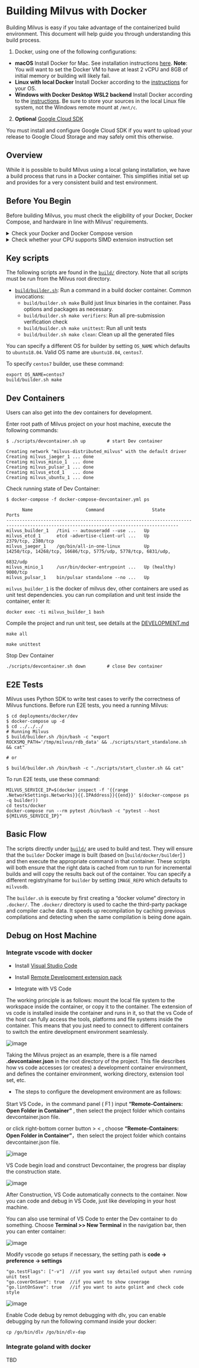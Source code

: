 # Building Milvus with Docker

Building Milvus is easy if you take advantage of the containerized build environment. This document will help guide you through understanding this build process.

1. Docker, using one of the following configurations:
  * **macOS** Install Docker for Mac. See installation instructions [here](https://docs.docker.com/docker-for-mac/).
     **Note**: You will want to set the Docker VM to have at least 2 vCPU and 8GB of initial memory or building will likely fail.
  * **Linux with local Docker**  Install Docker according to the [instructions](https://docs.docker.com/installation/#installation) for your OS.
  * **Windows with Docker Desktop WSL2 backend**  Install Docker according to the [instructions](https://docs.docker.com/docker-for-windows/wsl-tech-preview/). Be sure to store your sources in the local Linux file system, not the Windows remote mount at `/mnt/c`.
2. **Optional** [Google Cloud SDK](https://developers.google.com/cloud/sdk/)

You must install and configure Google Cloud SDK if you want to upload your release to Google Cloud Storage and may safely omit this otherwise.

## Overview

While it is possible to build Milvus using a local golang installation, we have a build process that runs in a Docker container.  This simplifies initial set up and provides for a very consistent build and test environment.


## Before You Begin

Before building Milvus, you must check the eligibility of your Docker, Docker Compose, and hardware in line with Milvus' requirements.

<details><summary>Check your Docker and Docker Compose version</summary>

<li>Docker version 19.03 or higher is required. </li>

<div class="alert note">
Follow <a href="https://docs.docker.com/get-docker/">Get Docker</a> to install Docker on your system.
</div>

<li>Docker Compose version 1.25.1 or higher is required. </li>

<div class="alert note">
See <a href="https://docs.docker.com/compose/install/">Install Docker Compose</a> for Docker Compose installation guide.
</div>

</details>


<details><summary>Check whether your CPU supports SIMD extension instruction set</summary>

Milvus' computing operations depend on CPU’s support for SIMD (Single Instruction, Multiple Data) extension instruction set. Whether your CPU supports SIMD extension instruction set is crucial to index building and vector similarity search within Milvus. Ensure that your CPU supports at least one of the following SIMD instruction sets:

- SSE4.2
- AVX
- AVX2
- AVX512

Run the lscpu command to check if your CPU supports the SIMD instruction sets mentioned above:

```
$ lscpu | grep -e sse4_2 -e avx -e avx2 -e avx512
```
</details>


## Key scripts

The following scripts are found in the [`build/`](.) directory. Note that all scripts must be run from the Milvus root directory.

* [`build/builder.sh`](builder.sh): Run a command in a build docker container.  Common invocations:
  * `build/builder.sh make` Build just linux binaries in the container.  Pass options and packages as necessary.
  * `build/builder.sh make verifiers`: Run all pre-submission verification check
  * `build/builder.sh make unittest`: Run all unit tests
  * `build/builder.sh make clean`: Clean up all the generated files

You can specify a different OS for builder by setting `OS_NAME` which defaults to `ubuntu18.04`. Valid OS name are `ubuntu18.04`, `centos7`.

To specify `centos7` builder, use these command:

```shell
export OS_NAME=centos7
build/builder.sh make
```

## Dev Containers
Users can also get into the dev containers for development.

Enter root path of Milvus project on your host machine, execute the following commands:

```shell
$ ./scripts/devcontainer.sh up        # start Dev container

Creating network "milvus-distributed_milvus" with the default driver
Creating milvus_jaeger_1 ... done
Creating milvus_minio_1  ... done
Creating milvus_pulsar_1 ... done
Creating milvus_etcd_1   ... done
Creating milvus_ubuntu_1 ... done
```

Check running state of Dev Container:

```shell
$ docker-compose -f docker-compose-devcontainer.yml ps

      Name                    Command                  State                                      Ports
---------------------------------------------------------------------------------------------------------------------------------------
milvus_builder_1   /tini -- autouseradd --use ...   Up
milvus_etcd_1      etcd -advertise-client-url ...   Up             2379/tcp, 2380/tcp
milvus_jaeger_1    /go/bin/all-in-one-linux         Up             14250/tcp, 14268/tcp, 16686/tcp, 5775/udp, 5778/tcp, 6831/udp,
                                                                   6832/udp
milvus_minio_1     /usr/bin/docker-entrypoint ...   Up (healthy)   9000/tcp
milvus_pulsar_1    bin/pulsar standalone --no ...   Up
```

`milvus_builder_1` is the docker of milvus dev, other containers are used as unit test dependencies. you can run compilation and unit test inside the container, enter it:

```shell
docker exec -ti milvus_builder_1 bash
```

Compile the project and run unit test, see details at the [DEVELOPMENT.md](../DEVELOPMENT.md)

```shell
make all
```

```shell
make unittest
```

Stop Dev Container 

```shell
./scripts/devcontainer.sh down        # close Dev container
```

## E2E Tests

Milvus uses Python SDK to write test cases to verify the correctness of Milvus functions. Before run E2E tests, you need a running Milvus:

```shell
$ cd deployments/docker/dev
$ docker-compose up -d
$ cd ../../../
# Running Milvus
$ build/builder.sh /bin/bash -c "export ROCKSMQ_PATH='/tmp/milvus/rdb_data' && ./scripts/start_standalone.sh && cat"

# or

$ build/builder.sh /bin/bash -c "./scripts/start_cluster.sh && cat"
```

To run E2E tests, use these command:

```shell
MILVUS_SERVICE_IP=$(docker inspect -f '{{range .NetworkSettings.Networks}}{{.IPAddress}}{{end}}' $(docker-compose ps -q builder))
cd tests/docker
docker-compose run --rm pytest /bin/bash -c "pytest --host ${MILVUS_SERVICE_IP}"
```


## Basic Flow

The scripts directly under [`build/`](.) are used to build and test. They will ensure that the `builder` Docker image is built (based on [`build/docker/builder`] ) and then execute the appropriate command in that container. These scripts will both ensure that the right data is cached from run to run for incremental builds and will copy the results back out of the container. You can specify a different registry/name for `builder` by setting `IMAGE_REPO` which defaults to  `milvusdb`.

The `builder.sh` is execute by first creating a “docker volume“ directory in `.docker/`. The `.docker/` directory is used to cache the third-party package and compiler cache data. It speeds up recompilation by caching previous compilations and detecting when the same compilation is being done again.

## Debug on Host Machine

### Integrate vscode with docker

* Install [Visual Studio Code](https://code.visualstudio.com/)

* Install [Remote Development extension pack](https://marketplace.visualstudio.com/items?itemName=ms-vscode-remote.vscode-remote-extensionpack)

* Integrate with VS Code 

The working principle is as follows: mount the local file system to the workspace inside the container, or copy it to the container. The extension of vs code is installed inside the container and runs in it, so that the vs Code of the host can fully access the tools, platforms and file systems inside the container. This means that you just need to connect to different containers to switch the entire development environment seamlessly.

![image](../docs/imgs/vscode.png)

Taking the Milvus project as an example, there is a file named **.devcontainer.json** in the root directory of the project. This file describes how vs code accesses (or creates) a development container environment, and defines the container environment, working directory, extension tool set, etc.

* The steps to configure the development environment are as follows:

Start VS Code，in the command panel ( F1 ) input **“Remote-Containers: Open Folder in Container”** , then select the project folder which contains devcontainer.json file.

or click right-bottom corner button > <  , choose **“Remote-Containers: Open Folder in Container”**，then select the project folder which contains devcontainer.json file.


![image](../docs/imgs/remote.png)


VS Code begin load and construct Devcontainer,  the progress bar display the construction state.


![image](../docs/imgs/bar.png)

After Construction, VS Code automatically connects to the container. Now you can code and debug in VS Code, just like developing in your host machine.

You can also use terminal of VS Code to enter the Dev container to do something. Choose **Terminal >> New Terminal** in the navigation bar, then you can enter container:

![image](../docs/imgs/terminal.png)

Modify vscode go setups if necessary, the setting path is **code -> preference -> settings** 

```shell
"go.testFlags": ["-v"]  //if you want say detailed output when running unit test
"go.coverOnSave": true  //if you want to show coverage
"go.lintOnSave": true   //if you want to auto golint and check code style
```

![image](../docs/imgs/settings.png)

Enable Code debug by remot debugging with dlv, you can enable debugging by run the following command inside your docker:

```shell
cp /go/bin/dlv /go/bin/dlv-dap
```

### Integrate goland with docker
TBD


